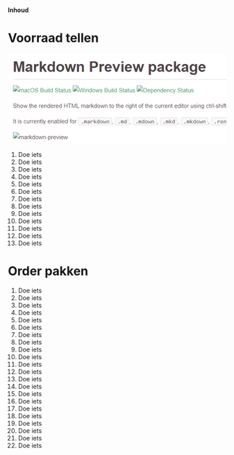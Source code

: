 **Inhoud**

<!-- docIndex --><!-- /docIndex -->

# Voorraad tellen

![Instructie](img/instructie-chrome.png)




1. Doe iets
1. Doe iets
1. Doe iets
1. Doe iets
1. Doe iets
1. Doe iets
1. Doe iets
1. Doe iets
1. Doe iets
1. Doe iets
1. Doe iets
1. Doe iets
1. Doe iets

# Order pakken

1. Doe iets
1. Doe iets
1. Doe iets
1. Doe iets
1. Doe iets
1. Doe iets
1. Doe iets
1. Doe iets
1. Doe iets
1. Doe iets
1. Doe iets
1. Doe iets
1. Doe iets
1. Doe iets
1. Doe iets
1. Doe iets
1. Doe iets
1. Doe iets
1. Doe iets
1. Doe iets
1. Doe iets
1. Doe iets
